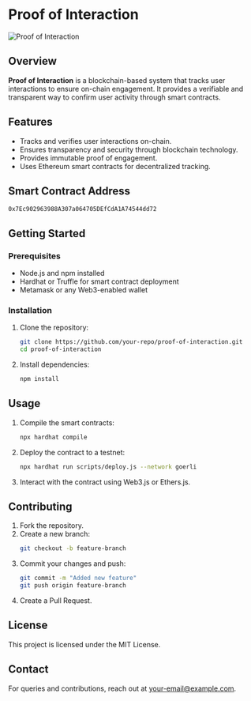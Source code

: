 # Proof of Interaction

![Proof of Interaction](https://img.shields.io/badge/Status-Active-brightgreen.svg)

## Overview
**Proof of Interaction** is a blockchain-based system that tracks user interactions to ensure on-chain engagement. It provides a verifiable and transparent way to confirm user activity through smart contracts.

## Features
- Tracks and verifies user interactions on-chain.
- Ensures transparency and security through blockchain technology.
- Provides immutable proof of engagement.
- Uses Ethereum smart contracts for decentralized tracking.

## Smart Contract Address
```plaintext
0x7Ec902963988A307a064705DEfCdA1A74544dd72
```

## Getting Started
### Prerequisites
- Node.js and npm installed
- Hardhat or Truffle for smart contract deployment
- Metamask or any Web3-enabled wallet

### Installation
1. Clone the repository:
   ```sh
   git clone https://github.com/your-repo/proof-of-interaction.git
   cd proof-of-interaction
   ```
2. Install dependencies:
   ```sh
   npm install
   ```

## Usage
1. Compile the smart contracts:
   ```sh
   npx hardhat compile
   ```
2. Deploy the contract to a testnet:
   ```sh
   npx hardhat run scripts/deploy.js --network goerli
   ```
3. Interact with the contract using Web3.js or Ethers.js.

## Contributing
1. Fork the repository.
2. Create a new branch:
   ```sh
   git checkout -b feature-branch
   ```
3. Commit your changes and push:
   ```sh
   git commit -m "Added new feature"
   git push origin feature-branch
   ```
4. Create a Pull Request.

## License
This project is licensed under the MIT License.

## Contact
For queries and contributions, reach out at [your-email@example.com](mailto:your-email@example.com).

